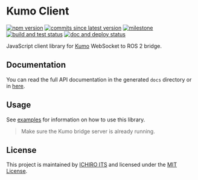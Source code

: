 # Kumo Client

[![npm version](https://img.shields.io/npm/v/kumo-client)](https://www.npmjs.com/package/kumo-client)
[![commits since latest version](https://img.shields.io/github/commits-since/ichiro-its/kumo-client/latest)](https://github.com/ichiro-its/kumo-client/commits/master)
[![milestone](https://img.shields.io/github/milestones/progress/ichiro-its/kumo-client/1?label=milestone)](https://github.com/ichiro-its/kumo-client/milestone/1)
[![build and test status](https://img.shields.io/github/workflow/status/ichiro-its/kumo-client/Build%20and%20Test?label=test)](https://github.com/ichiro-its/kumo-client/actions)
[![doc and deploy status](https://img.shields.io/github/workflow/status/ichiro-its/kumo-client/Doc%20and%20Deploy?label=deploy)](https://ichiro-its.github.io/kumo-client/)

JavaScript client library for [Kumo](https://github.com/ichiro-its/kumo) WebSocket to ROS 2 bridge.

## Documentation

You can read the full API documentation in the generated `docs` directory or in [here](https://ichiro-its.github.io/kumo-client/).

## Usage

See [examples](./examples) for information on how to use this library.
> Make sure the Kumo bridge server is already running.

## License

This project is maintained by [ICHIRO ITS](https://github.com/ichiro-its) and licensed under the [MIT License](./LICENSE).
